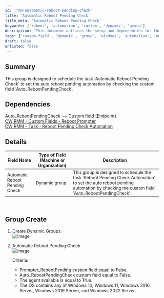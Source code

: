 ```yaml
---
id: 'rmm-automatic-reboot-pending-check'
title: 'Automatic Reboot Pending Check'
title_meta: 'Automatic Reboot Pending Check'
keywords: ['reboot', 'automation', 'custom', 'dynamic', 'group']
description: 'This document outlines the setup and dependencies for the Automatic Reboot Pending Check task in ConnectWise RMM. It explains how to create a dynamic group that schedules the task based on the custom field Auto_RebootPendingCheck, ensuring efficient management of reboot automation.'
tags: ['custom-field', 'dynamic', 'group', 'windows', 'automation', 'endpoint']
draft: false
unlisted: false
---
```

## Summary

This group is designed to schedule the task 'Automatic Reboot Pending Check' to set the auto reboot pending automation by checking the custom field 'Auto_RebootPendingCheck'.

## Dependencies

Auto_RebootPendingCheck --> Custom field (Endpoint)  
[CW RMM - Custom Fields - Reboot Prompter](https://proval.itglue.com/DOC-5078775-15298950)  
[CW RMM - Task - Reboot Pending Check Automation](https://proval.itglue.com/DOC-5078775-15317845)  

## Details

| Field Name                        | Type of Field (Machine or Organization) | Description                                                                                                                                               |
|-----------------------------------|-----------------------------------------|-----------------------------------------------------------------------------------------------------------------------------------------------------------|
| Automatic Reboot Pending Check     | Dynamic group                           | This group is designed to schedule the task 'Reboot Pending Check Automation' to set the auto reboot pending automation by checking the custom field 'Auto_RebootPendingCheck'. |

<br>

## Group Create

1. Create Dynamic Groups:  
   ![Image](..\..\..\static\img\Automatic-Reboot-Pending-Check\image_1.png)

2. Automatic Reboot Pending Check  
   ![Image](..\..\..\static\img\Automatic-Reboot-Pending-Check\image_2.png)  

   Criteria:
   - Prompter_RebootPending custom field equal to False.
   - Auto_RebootPendingCheck custom field equal to False.
   - The agent available is equal to True.
   - The OS contains any of Windows 10, Windows 11, Windows 2016 Server, Windows 2019 Server, and Windows 2022 Server.


